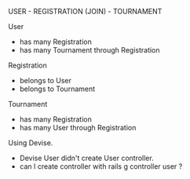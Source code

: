 USER - REGISTRATION (JOIN) - TOURNAMENT

User
- has many Registration
- has many Tournament through Registration

Registration
- belongs to User
- belongs to Tournament

Tournament
- has many Registration
- has many User through Registration

Using Devise.
- Devise User didn't create User controller. 
- can I create controller with rails g controller user ?

